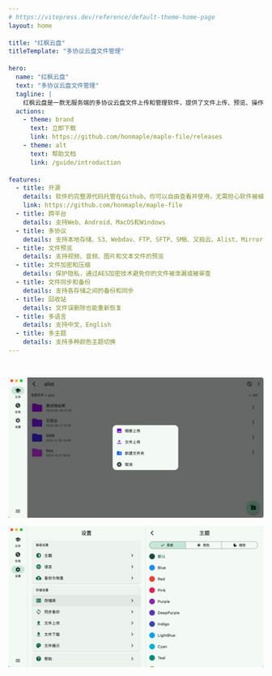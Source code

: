```yaml
---
# https://vitepress.dev/reference/default-theme-home-page
layout: home

title: "红枫云盘"
titleTemplate: "多协议云盘文件管理"

hero:
  name: "红枫云盘"
  text: "多协议云盘文件管理"
  tagline: |
    红枫云盘是一款无服务端的多协议云盘文件上传和管理软件，提供了文件上传、预览、操作、同步备份等功能
  actions:
    - theme: brand
      text: 立即下载
      link: https://github.com/honmaple/maple-file/releases
    - theme: alt
      text: 帮助文档
      link: /guide/introduction

features:
  - title: 开源
    details: 软件的完整源代码托管在Github，你可以自由查看并使用，无需担心软件被植入后门
    link: https://github.com/honmaple/maple-file
  - title: 跨平台
    details: 支持Web、Android、MacOS和Windows
  - title: 多协议
    details: 支持本地存储、S3、Webdav、FTP、SFTP、SMB、又拍云、Alist、Mirror
  - title: 文件预览
    details: 支持视频、音频、图片和文本文件的预览
  - title: 文件加密和压缩
    details: 保护隐私，通过AES加密技术避免你的文件被泄漏或被审查
  - title: 文件同步和备份
    details: 支持各存储之间的备份和同步
  - title: 回收站
    details: 文件误删除也能重新恢复
  - title: 多语言
    details: 支持中文、English
  - title: 多主题
    details: 支持多种颜色主题切换
---
```

<br />

![](/images/flutter_06.png)
<br />

![](/images/flutter_07.png)
